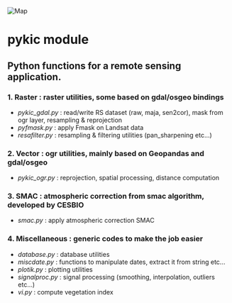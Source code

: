 ![Map](/home/nicolas.ekicier/Téléchargements/map.png "Map from Sentinel2 Timeserie")

# pykic module
## Python functions for a remote sensing application.

### 1. **Raster** : raster utilities, some based on gdal/osgeo bindings
- _pykic_gdal.py_ : read/write RS dataset (raw, maja, sen2cor), mask from ogr layer, resampling & reprojection
- _pyfmask.py_ : apply Fmask on Landsat data
- _resafilter.py_ : resampling & filtering utilities (pan_sharpening etc...)

### 2. **Vector** : ogr utilities, mainly based on Geopandas and gdal/osgeo
- _pykic_ogr.py_ : reprojection, spatial processing, distance computation

### 3. **SMAC** : atmospheric correction from smac algorithm, developed by CESBIO
- _smac.py_ : apply atmospheric correction SMAC

### 4. **Miscellaneous** : generic codes to make the job easier
- _database.py_ : database utilities
- _miscdate.py_ : functions to manipulate dates, extract it from string etc...
- _plotik.py_ : plotting utilities
- _signalproc.py_ : signal processing (smoothing, interpolation, outliers etc...)
- _vi.py_ : compute vegetation index